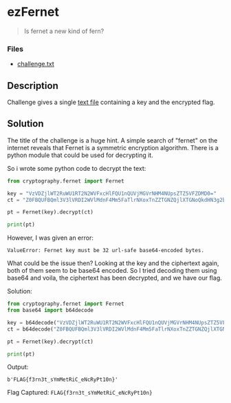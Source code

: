 # ezFernet

> Is fernet a new kind of fern?

### Files

- [challenge.txt](challenge.txt)

## Description

Challenge gives a single [text file](challenge.txt) containing a key and the encrypted flag.

## Solution

The title of the challenge is a huge hint. A simple search of "fernet" on the internet reveals that Fernet is a symmetric encryption algorithm. There is a python module that could be used for decrypting it.

So i wrote some python code to decrypt the text:
```py
from cryptography.fernet import Fernet

key = "VzVDZjlWT2RuWU1RT2N2WVFxcHlFQU1nQUVjMGVrNHM4NUpsZTZ5VFZDMD0="
ct = "Z0FBQUFBQml3V3lVRDI2WVlMdnF4Mm5FaTlrNXoxTnZZTGNZQjlXTGNoQkdHN3g2b3I5S01kWFllc2RsVmFNNEdqQVh5dUl6Q2p6V0hfRzFfQmVYQ3lRVVJRUGt1dXRTeG5iUXowV0J5OXZZUGRFb2FvWkdRcWFBUUVWTF90VTAxYUdJbTdEM1BKXy0="

pt = Fernet(key).decrypt(ct)

print(pt)
```

However, I was given an error:
```
ValueError: Fernet key must be 32 url-safe base64-encoded bytes.
```

What could be the issue then? Looking at the key and the ciphertext again, both of them seem to be base64 encoded. So I tried decoding them using base64 and voila, the ciphertext has been decrypted, and we have our flag.

Solution:
```py
from cryptography.fernet import Fernet
from base64 import b64decode

key = b64decode("VzVDZjlWT2RuWU1RT2N2WVFxcHlFQU1nQUVjMGVrNHM4NUpsZTZ5VFZDMD0=")
ct = b64decode("Z0FBQUFBQml3V3lVRDI2WVlMdnF4Mm5FaTlrNXoxTnZZTGNZQjlXTGNoQkdHN3g2b3I5S01kWFllc2RsVmFNNEdqQVh5dUl6Q2p6V0hfRzFfQmVYQ3lRVVJRUGt1dXRTeG5iUXowV0J5OXZZUGRFb2FvWkdRcWFBUUVWTF90VTAxYUdJbTdEM1BKXy0=")

pt = Fernet(key).decrypt(ct)

print(pt)
```

Output:
```
b'FLAG{f3rn3t_sYmMetRiC_eNcRyPt10n}'
```

Flag Captured: `FLAG{f3rn3t_sYmMetRiC_eNcRyPt10n}`
